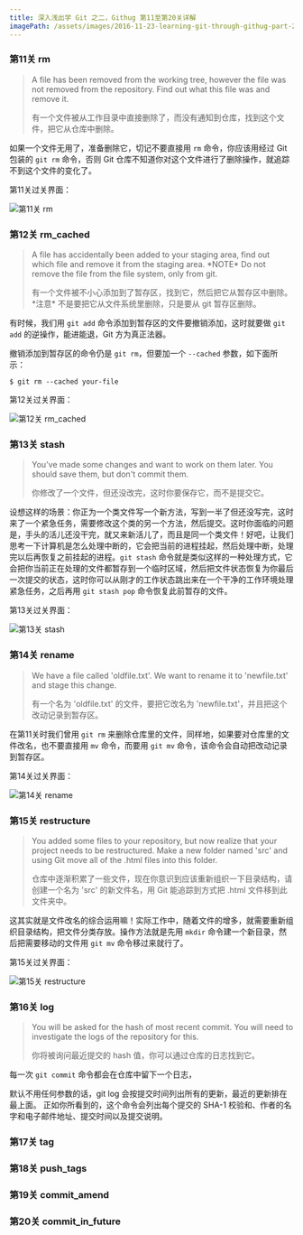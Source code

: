 ```yaml
---
title: 深入浅出学 Git 之二，Githug 第11至第20关详解
imagePath: /assets/images/2016-11-23-learning-git-through-githug-part-2-level-11-to-20
---
```


### 第11关 rm

> A file has been removed from the working tree, however the file was not removed from the repository.  Find out what this file was and remove it.
> 
> 有一个文件被从工作目录中直接删除了，而没有通知到仓库，找到这个文件，把它从仓库中删除。

如果一个文件无用了，准备删除它，切记不要直接用 `rm` 命令，你应该用经过 Git 包装的 `git rm` 命令，否则 Git 仓库不知道你对这个文件进行了删除操作，就追踪不到这个文件的变化了。

第11关过关界面：

![第11关 rm]({{page.imagePath}}/level-11-rm.png)

### 第12关 rm_cached

> A file has accidentally been added to your staging area, find out which file and remove it from the staging area.  \*NOTE\* Do not remove the file from the file system, only from git.
> 
> 有一个文件被不小心添加到了暂存区，找到它，然后把它从暂存区中删除。\*注意\* 不是要把它从文件系统里删除，只是要从 git 暂存区删除。

有时候，我们用 `git add` 命令添加到暂存区的文件要撤销添加，这时就要做 `git add` 的逆操作，能进能退，Git 方为真正法器。

撤销添加到暂存区的命令仍是 `git rm`，但要加一个 `--cached` 参数，如下面所示：

```
$ git rm --cached your-file
```

第12关过关界面：

![第12关 rm_cached]({{page.imagePath}}/level-12-rm-cached.png)

### 第13关 stash

> You've made some changes and want to work on them later. You should save them, but don't commit them.
>
> 你修改了一个文件，但还没改完，这时你要保存它，而不是提交它。

设想这样的场景：你正为一个类文件写一个新方法，写到一半了但还没写完，这时来了一个紧急任务，需要修改这个类的另一个方法，然后提交。这时你面临的问题是，手头的活儿还没干完，就又来新活儿了，而且是同一个类文件！好吧，让我们思考一下计算机是怎么处理中断的，它会把当前的进程挂起，然后处理中断，处理完以后再恢复之前挂起的进程。`git stash` 命令就是类似这样的一种处理方式，它会把你当前正在处理的文件都暂存到一个临时区域，然后把文件状态恢复为你最后一次提交的状态，这时你可以从刚才的工作状态跳出来在一个干净的工作环境处理紧急任务，之后再用 `git stash pop` 命令恢复此前暂存的文件。

第13关过关界面：

![第13关 stash]({{page.imagePath}}/level-13-stash.png)

### 第14关 rename

> We have a file called 'oldfile.txt'. We want to rename it to 'newfile.txt' and stage this change.
> 
> 有一个名为 'oldfile.txt' 的文件，要把它改名为 'newfile.txt'，并且把这个改动记录到暂存区。

在第11关时我们曾用 `git rm` 来删除仓库里的文件，同样地，如果要对仓库里的文件改名，也不要直接用 `mv` 命令，而要用 `git mv` 命令，该命令会自动把改动记录到暂存区。

第14关过关界面：

![第14关 rename]({{page.imagePath}}/level-14-rename.png)

### 第15关 restructure

> You added some files to your repository, but now realize that your project needs to be restructured.  Make a new folder named 'src' and using Git move all of the .html files into this folder.
> 
> 仓库中逐渐积累了一些文件，现在你意识到应该重新组织一下目录结构，请创建一个名为 'src' 的新文件名，用 Git 能追踪到方式把 .html 文件移到此文件夹中。

这其实就是文件改名的综合运用嘛！实际工作中，随着文件的增多，就需要重新组织目录结构，把文件分类存放。操作方法就是先用 `mkdir` 命令建一个新目录，然后把需要移动的文件用 `git mv` 命令移过来就行了。

第15关过关界面：

![第15关 restructure]({{page.imagePath}}/level-15-restructure.png)

### 第16关 log

> You will be asked for the hash of most recent commit.  You will need to investigate the logs of the repository for this.
> 
> 你将被询问最近提交的 hash 值，你可以通过仓库的日志找到它。

每一次 `git commit` 命令都会在仓库中留下一个日志，

默认不用任何参数的话，git log 会按提交时间列出所有的更新，最近的更新排在最上面。 正如你所看到的，这个命令会列出每个提交的 SHA-1 校验和、作者的名字和电子邮件地址、提交时间以及提交说明。


### 第17关 tag

### 第18关 push_tags

### 第19关 commit_amend

### 第20关 commit_in_future